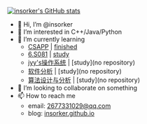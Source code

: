 [![insorker's GitHub stats](https://github-readme-stats.vercel.app/api?username=insorker&show_icons=true)](https://github.com/anuraghazra/github-readme-stats)
- 👋 Hi, I’m @insorker
- 👀 I’m interested in C++/Java/Python
- 🌱 I’m currently learning
  - [CSAPP](http://www.cs.cmu.edu/~213/index.html) | [finished](https://github.com/insorker/CSAPP)
  - [6.S081](https://pdos.csail.mit.edu/6.828/2020/index.html) | [study](https://github.com/insorker/6.S081)
  - [jyy's操作系统](https://space.bilibili.com/202224425/channel/collectiondetail?sid=192498) | [study](no repository)
  - [软件分析](https://space.bilibili.com/2919428) | [study](no repository)
  - [算法设计与分析](https://space.bilibili.com/474662253) | [study](no repository)
- 💞️ I’m looking to collaborate on something
- 📫 How to reach me
  - email: 2677331029@qq.com
  - blog: [insorker.github.io](https://insorker.github.io/)

<!---
insorker/insorker is a ✨ special ✨ repository because its `README.md` (this file) appears on your GitHub profile.
You can click the Preview link to take a look at your changes.
--->
